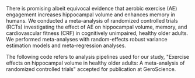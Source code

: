 There is promising albeit equivocal evidence that aerobic exercise (AE) engagement increases hippocampal volume and enhances memory in humans. We conducted a meta-analysis of randomized controlled trials (RCTs) investigating the effect of AE on hippocampal volume, memory, and cardiovascular fitness (CRF) in cognitively unimpaired, healthy older adults. We performed meta-analyses with random-effects robust variance estimation models and meta-regression analyses. 

The following code refers to analysis pipelines used for our study, "Exercise effects on hippocampal volume in healthy older adults: A meta-analysis of randomized controlled trials" accepted for publication at GeroScience.
